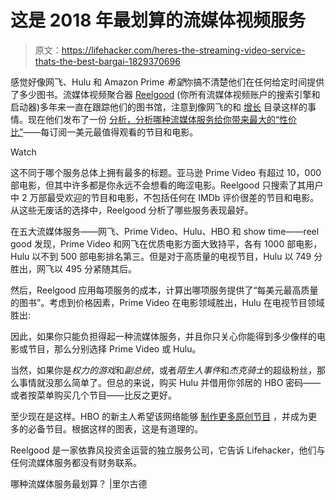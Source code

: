 # 这是 2018 年最划算的流媒体视频服务

> 原文：<https://lifehacker.com/heres-the-streaming-video-service-thats-the-best-bargai-1829370696>

感觉好像网飞、Hulu 和 Amazon Prime *希望*你搞不清楚他们在任何给定时间提供了多少图书。流媒体视频聚合器 [Reelgood](https://reelgood.com/) (你所有流媒体视频账户的搜索引擎和启动器)多年来一直在跟踪他们的图书馆，注意到像网飞的和 [增长](https://reelgood.com/blog/netflixs-2018-us-tv-series-catalog-grew-by-29/) 目录这样的事情。现在他们发布了一份 [分析，分析哪种流媒体服务给你带来最大的“性价比”](https://reelgood.com/blog/which-streaming-service-is-the-best-bang-for-your-buck/)——每订阅一美元最值得观看的节目和电影。

Watch

这不同于哪个服务总体上拥有最多的标题。亚马逊 Prime Video 有超过 10，000 部电影，但其中许多都是你永远不会想看的晦涩电影。Reelgood 只搜索了其用户中 2 万部最受欢迎的节目和电影，不包括任何在 IMDb 评价很差的节目和电影。从这些无废话的选择中，Reelgood 分析了哪些服务表现最好。

在五大流媒体服务——网飞、Prime Video、Hulu、HBO 和 show time——reel good 发现，Prime Video 和网飞在优质电影方面大致持平，各有 1000 部电影，Hulu 以不到 500 部电影排名第三。但是对于高质量的电视节目，Hulu 以 749 分胜出，网飞以 495 分紧随其后。

然后，Reelgood 应用每项服务的成本，计算出哪项服务提供了“每美元最高质量的图书”。考虑到价格因素，Prime Video 在电影领域胜出，Hulu 在电视节目领域胜出:

因此，如果你只能负担得起一种流媒体服务，并且你只关心你能得到多少像样的电影或节目，那么分别选择 Prime Video 或 Hulu。

当然，如果你是*权力的游戏*和*副总统*，或者*陌生人事件*和*杰克骑士*的超级粉丝，那么事情就没那么简单了。但总的来说，购买 Hulu 并借用你邻居的 HBO 密码——或者按菜单购买几个节目——比反之更好。

至少现在是这样。HBO 的新主人希望该网络能够 [制作更多原创节目](https://www.recode.net/2018/7/9/17551270/hbo-att-john-stankey-richard-plepler-transcript-facebook-amazon-netflix) ，并成为更多的必备节目。根据这样的图表，这是有道理的。

Reelgood 是一家依靠风投资金运营的独立服务公司，它告诉 Lifehacker，他们与任何流媒体服务都没有财务联系。

哪种流媒体服务最划算？ |里尔古德